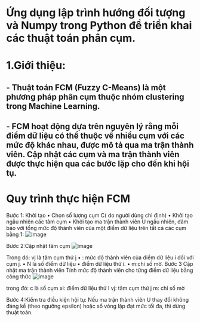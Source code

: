 # Ứng dụng lập trình hướng đối tượng và Numpy trong Python để triển khai các thuật toán phân cụm.
# 1.Giới thiệu:
## - Thuật toán FCM (Fuzzy C-Means) là một phương pháp phân cụm thuộc nhóm clustering trong Machine Learning. 
## - FCM hoạt động dựa trên nguyên lý rằng mỗi điểm dữ liệu có thể thuộc về nhiều cụm với các mức độ khác nhau, được mô tả qua ma trận thành viên. Cập nhật các cụm và ma trận thành viên được thực hiện qua các bước lặp cho đến khi hội tụ.

# Quy trình thực hiện FCM
Bước 1: Khởi tạo
    • Chọn số lượng cụm C( do người dùng chỉ định)
    • Khởi tạo ngẫu nhiên các tâm cụm
    • Khởi tạo ma trận thành viên U ngẫu nhiên, đảm bảo với tổng mức độ thành viên của một điểm dữ liệu trên tất cả các cụm bằng 1: ![image](https://github.com/user-attachments/assets/4e64aa01-6bb1-4c44-8920-49eacf322d71)


Bước 2:Cập nhật tâm cụm
![image](https://github.com/user-attachments/assets/89f09dae-dfa2-45d2-acfd-49c50d745335)

Trong đó: 
vj là tâm cụm thứ j
    • : mức độ thành viên của điểm dữ liệu i đối với cụm j.
    • N là số điểm dữ liệu
    • điểm dữ liệu thứ i.
    • m:chỉ số  mờ.
Bước 3 Cập nhật ma trận thành viên
Tính mức độ thành viên  cho từng điểm dữ liệu bằng công thức
![image](https://github.com/user-attachments/assets/c6abfc93-4f8d-4121-a4c8-ae5ce436ac5b)

trong đó: c là số cụm
xi: điểm dữ liệu thứ I
vj: tâm cụm thứ j
m: chỉ số mờ



Bước 4:Kiểm tra điều kiện hội tụ:
Nếu ma trận thành viên U thay đổi không đáng kể (theo ngưỡng epsilon) hoặc số vòng lặp đạt mức tối đa, thì dừng thuật toán.
